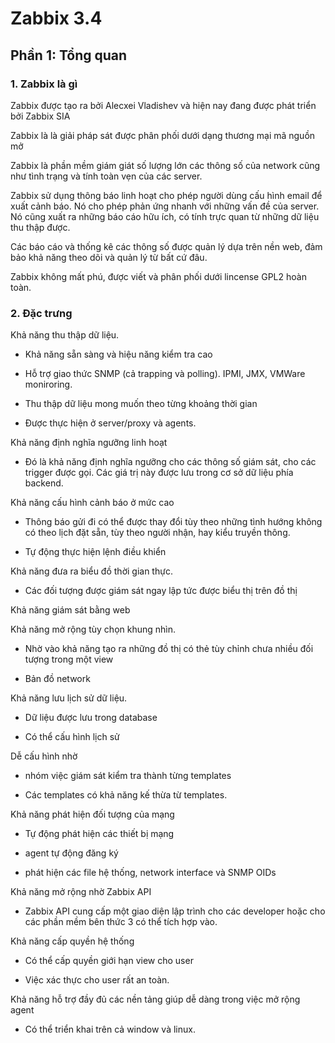 # Zabbix 3.4

## Phần 1: Tổng quan

### 1. Zabbix là gì

Zabbix được tạo ra bởi Alecxei Vladishev và hiện nay đang được phát triển bởi Zabbix SIA

Zabbix là là giải pháp sát được phân phối dưới dạng thương mại mã nguồn mở

Zabbix là phần mềm giám giát số lượng lớn các thông số của network cũng như tình trạng và tính toàn vẹn của các server. 

Zabbix sử dụng thông báo linh hoạt cho phép người dùng cấu hình email để xuất cảnh báo. Nó cho phép phản ứng nhanh với những vấn đề của server.
Nó cũng xuất ra những báo cáo hữu ích, có tính trực quan từ những dữ liệu thu thập được. 

Các báo cáo và thống kê các thông số được quản lý dựa trên nền web, đảm bảo khả năng theo dõi và quản lý từ bất cứ đâu.

Zabbix không mất phú, được viết và phân phối dưới lincense GPL2 hoàn toàn. 


### 2. Đặc trưng 

Khả năng thu thập dữ liệu.

* Khả năng sẵn sàng và hiệu năng kiểm tra cao

* Hỗ trợ giao thức SNMP (cả trapping và polling). IPMI, JMX, VMWare moniroring.

* Thu thập dữ liệu mong muốn theo từng khoảng thời gian

* Được thực hiện ở server/proxy và agents.

Khả năng định nghĩa ngưỡng linh hoạt

* Đó là khả năng định nghĩa ngưỡng cho các thông số giám sát, cho các trigger được gọi. Các giá trị
này được lưu trong cơ sở dữ liệu phía backend.

Khả năng cấu hình cảnh báo ở mức cao

* Thông báo gửi đi có thể được thay đổi tùy theo những tình hướng không có theo lịch đặt sẵn, tùy
theo người nhận, hay kiểu truyền thông.

* Tự động thực hiện lệnh điều khiển

Khả năng đưa ra biểu đồ thời gian thực. 

* Các đối tượng được giám sát ngay lập tức được biểu thị trên đồ thị

Khả năng giám sát bằng web

Khả năng mở rộng tùy chọn khung nhìn.

* Nhờ vào khả năng tạo ra những đồ thị có thẻ tùy chỉnh chưa nhiều đối tượng trong một view

* Bản đồ network

Khả năng lưu lịch sử dữ liệu.

* Dữ liệu được lưu trong database

* Có thể cấu hình lịch sử 

Dễ cấu hình nhờ

* nhóm việc giám sát kiểm tra thành từng templates

* Các templates có khả năng kế thừa từ templates. 

Khả năng phát hiện đối tượng của mạng

* Tự động phát hiện các thiết bị mạng

* agent tự động đăng ký

* phát hiện các file hệ thống, network interface và SNMP OIDs

Khả năng mở rộng nhờ Zabbix API

* Zabbix API cung cấp một giao diện lập trình cho các developer hoặc cho các phần mềm bên thức
3 có thể tích hợp vào.

Khả năng cấp quyền hệ thống

* Có thể cấp quyền giới hạn view cho user

* Việc xác thực cho user rất an toàn.

Khả năng hỗ trợ đầy đủ các nền tảng giúp dễ dàng trong việc mở rộng agent

* Có thể triển khai trên cả window và linux.







 

